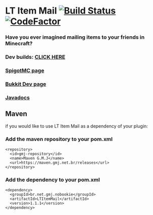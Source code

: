# LT Item Mail [![Build Status](https://jenkins.gmj.net.br/job/LTItemMail/badge/icon)](https://jenkins.gmj.net.br/job/LTItemMail/) [![CodeFactor](https://www.codefactor.io/repository/github/leothawne/ltitemmail/badge)](https://www.codefactor.io/repository/github/leothawne/ltitemmail)
### Have you ever imagined mailing items to your friends in Minecraft?
### Dev builds: [CLICK HERE](https://jenkins.gmj.net.br/job/LTItemMail/)
###
### [SpigotMC page](https://www.spigotmc.org/resources/62294/)
### [Bukkit Dev page](https://dev.bukkit.org/projects/lt-item-mail)
### [Javadocs](https://leothawne.github.io/javadocs/LTItemMail/)


## Maven
if you would like to use LT Item Mail as a dependency of your plugin:

### Add the maven repository to your pom.xml
```
<repository>
  <id>gmj-repository</id>
  <name>Maven G.M.J</name>
  <url>https://maven.gmj.net.br/releases</url>
</repository>
```

### Add the dependency to your pom.xml
```
<dependency>
  <groupId>br.net.gmj.nobookie</groupId>
  <artifactId>LTItemMail</artifactId>
  <version>1.1.1</version>
</dependency>
```
